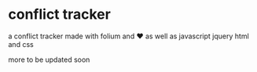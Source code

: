 # conflict tracker

a conflict tracker made with folium and ❤️ as well as javascript jquery html and css

more to be updated soon

